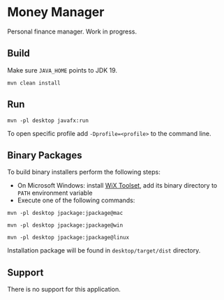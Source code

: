 # Money Manager

Personal finance manager. Work in progress.

## Build

Make sure ```JAVA_HOME``` points to JDK 19.

```shell script
mvn clean install
```

## Run

```shell script
mvn -pl desktop javafx:run
```

To open specific profile add ```-Dprofile=<profile>``` to the command line.

## Binary Packages

To build binary installers perform the following steps:
* On Microsoft Windows: install [WiX Toolset](https://wixtoolset.org/releases/), add its binary directory to ```PATH``` 
environment variable
* Execute one of the following commands:

```shell script
mvn -pl desktop jpackage:jpackage@mac
```

```shell script
mvn -pl desktop jpackage:jpackage@win
```

```shell script
mvn -pl desktop jpackage:jpackage@linux
```

Installation package will be found in ```desktop/target/dist``` directory.

## Support

There is no support for this application.
